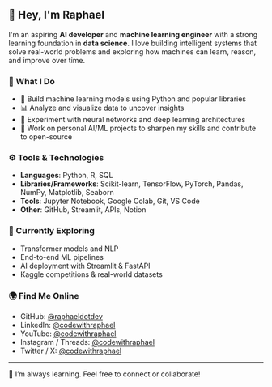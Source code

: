 ## 👋 Hey, I'm Raphael

I'm an aspiring **AI developer** and **machine learning engineer** with a strong learning foundation in **data science**. I love building intelligent systems that solve real-world problems and exploring how machines can learn, reason, and improve over time.

### 🧠 What I Do

- 🤖 Build machine learning models using Python and popular libraries
- 📊 Analyze and visualize data to uncover insights
- 🧪 Experiment with neural networks and deep learning architectures
- 🚀 Work on personal AI/ML projects to sharpen my skills and contribute to open-source

### ⚙️ Tools & Technologies

- **Languages**: Python, R, SQL
- **Libraries/Frameworks**: Scikit-learn, TensorFlow, PyTorch, Pandas, NumPy, Matplotlib, Seaborn
- **Tools**: Jupyter Notebook, Google Colab, Git, VS Code
- **Other**: GitHub, Streamlit, APIs, Notion

### 📌 Currently Exploring

- Transformer models and NLP
- End-to-end ML pipelines
- AI deployment with Streamlit & FastAPI
- Kaggle competitions & real-world datasets

### 🌍 Find Me Online

- GitHub: [@raphaeldotdev](https://github.com/raphaeldotdev)  
- LinkedIn: [@codewithraphael](https://linkedin.com/in/codewithraphael)  
- YouTube: [@codewithraphael](https://youtube.com/@codewithraphael)  
- Instagram / Threads: [@codewithraphael](https://instagram.com/codewithraphael)
- Twitter / X: [@codewithraphael](https://x.com/codewithraphael) 
---

🔭 I’m always learning. Feel free to connect or collaborate!
